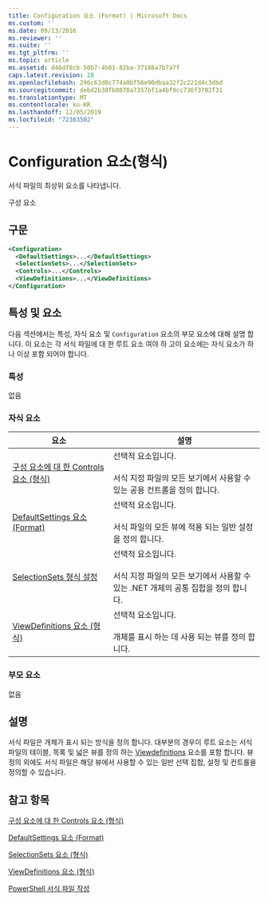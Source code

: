 ```yaml
---
title: Configuration 요소 (Format) | Microsoft Docs
ms.custom: ''
ms.date: 09/13/2016
ms.reviewer: ''
ms.suite: ''
ms.tgt_pltfrm: ''
ms.topic: article
ms.assetid: d46df0cb-50b7-4b81-82ba-37186a7b7a7f
caps.latest.revision: 28
ms.openlocfilehash: 296c63d0c774a0bf56e90dbaa32f2c221d4c3dbd
ms.sourcegitcommit: debd2b38fb8070a7357bf1a4bf9cc736f3702f31
ms.translationtype: MT
ms.contentlocale: ko-KR
ms.lasthandoff: 12/05/2019
ms.locfileid: "72363502"
---
```

# <a name="configuration-element-format"></a>Configuration 요소(형식)

서식 파일의 최상위 요소를 나타냅니다.

구성 요소

## <a name="syntax"></a>구문

```xml
<Configuration>
  <DefaultSettings>...</DefaultSettings>
  <SelectionSets>...</SelectionSets>
  <Controls>...</Controls>
  <ViewDefinitions>...</ViewDefinitions>
</Configuration>

```

## <a name="attributes-and-elements"></a>특성 및 요소

다음 섹션에서는 특성, 자식 요소 및 `Configuration` 요소의 부모 요소에 대해 설명 합니다. 이 요소는 각 서식 파일에 대 한 루트 요소 여야 하 고이 요소에는 자식 요소가 하나 이상 포함 되어야 합니다.

### <a name="attributes"></a>특성

없음

### <a name="child-elements"></a>자식 요소

|요소|설명|
|-------------|-----------------|
|[구성 요소에 대 한 Controls 요소 (형식)](./controls-element-for-configuration-format.md)|선택적 요소입니다.<br /><br /> 서식 지정 파일의 모든 보기에서 사용할 수 있는 공용 컨트롤을 정의 합니다.|
|[DefaultSettings 요소 (Format)](./defaultsettings-element-format.md)|선택적 요소입니다.<br /><br /> 서식 파일의 모든 뷰에 적용 되는 일반 설정을 정의 합니다.|
|[SelectionSets 형식 설정](./selectionsets-element-format.md)|선택적 요소입니다.<br /><br /> 서식 지정 파일의 모든 보기에서 사용할 수 있는 .NET 개체의 공통 집합을 정의 합니다.|
|[ViewDefinitions 요소 (형식)](./viewdefinitions-element-format.md)|선택적 요소입니다.<br /><br /> 개체를 표시 하는 데 사용 되는 뷰를 정의 합니다.|

### <a name="parent-elements"></a>부모 요소

없음

## <a name="remarks"></a>설명

서식 파일은 개체가 표시 되는 방식을 정의 합니다. 대부분의 경우이 루트 요소는 서식 파일의 테이블, 목록 및 넓은 뷰를 정의 하는 [Viewdefinitions](./viewdefinitions-element-format.md) 요소를 포함 합니다. 뷰 정의 외에도 서식 파일은 해당 뷰에서 사용할 수 있는 일반 선택 집합, 설정 및 컨트롤을 정의할 수 있습니다.

## <a name="see-also"></a>참고 항목

[구성 요소에 대 한 Controls 요소 (형식)](./controls-element-for-configuration-format.md)

[DefaultSettings 요소 (Format)](./defaultsettings-element-format.md)

[SelectionSets 요소 (형식)](./selectionsets-element-format.md)

[ViewDefinitions 요소 (형식)](./viewdefinitions-element-format.md)

[PowerShell 서식 파일 작성](./writing-a-powershell-formatting-file.md)
